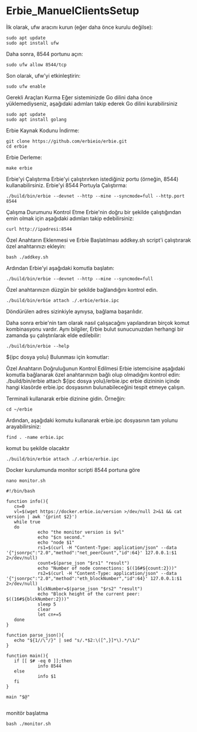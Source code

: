 # Erbie_ManuelClientsSetup

İlk olarak, ufw aracını kurun (eğer daha önce kurulu değilse):

```
sudo apt update
sudo apt install ufw
```
Daha sonra, 8544 portunu açın:

```
sudo ufw allow 8544/tcp

```
Son olarak, ufw'yi etkinleştirin:

```
sudo ufw enable

```

 Gerekli Araçları Kurma
 Eğer sisteminizde Go dilini daha önce yüklemediyseniz, aşağıdaki adımları takip ederek Go dilini kurabilirsiniz

```
sudo apt update
sudo apt install golang
```
Erbie Kaynak Kodunu İndirme:

```
git clone https://github.com/erbieio/erbie.git
cd erbie

```
Erbie Derleme:

```
make erbie

```

Erbie'yi Çalıştırma
Erbie'yi çalıştırırken istediğiniz portu (örneğin, 8544) kullanabilirsiniz.
Erbie'yi 8544 Portuyla Çalıştırma:

```
./build/bin/erbie --devnet --http --mine --syncmode=full --http.port 8544

```
Çalışma Durumunu Kontrol Etme
Erbie'nin doğru bir şekilde çalıştığından emin olmak için aşağıdaki adımları takip edebilirsiniz:

```
curl http://ipadresi:8544
```

Özel Anahtarın Eklenmesi ve Erbie Başlatılması
addkey.sh script'i çalıştırarak özel anahtarınızı ekleyin:

```
bash ./addkey.sh

```
Ardından Erbie'yi aşağıdaki komutla başlatın:

```
./build/bin/erbie --devnet --http --mine --syncmode=full

```
Özel anahtarınızın düzgün bir şekilde bağlandığını kontrol edin.

```
./build/bin/erbie attach ./.erbie/erbie.ipc

```
Döndürülen adres sizinkiyle aynıysa, bağlama başarılıdır.

Daha sonra erbie'nin tam olarak nasıl çalışacağını yapılandıran birçok komut kombinasyonu vardır. Aynı bilgiler, Erbie bulut sunucunuzdan herhangi bir zamanda şu çalıştırılarak elde edilebilir:

```
./build/bin/erbie --help

```

${ipc dosya yolu} Bulunması için komutlar:

Özel Anahtarın Doğruluğunun Kontrol Edilmesi
Erbie istemcisine aşağıdaki komutla bağlanarak özel anahtarınızın bağlı olup olmadığını kontrol edin:
./build/bin/erbie attach ${ipc dosya yolu}/erbie.ipc
erbie dizininin içinde hangi klasörde erbie.ipc dosyasının bulunabileceğini tespit etmeye çalışın.

Terminali kullanarak erbie dizinine gidin. Örneğin:

```
cd ~/erbie

```
Ardından, aşağıdaki komutu kullanarak erbie.ipc dosyasının tam yolunu arayabilirsiniz:
```
find . -name erbie.ipc

```
komut bu şekilde olacaktır
```
./build/bin/erbie attach ./.erbie/erbie.ipc
```

Docker kurulumunda monitor scripti 8544 portuna göre 

```
nano monitor.sh

```
```
#!/bin/bash

function info(){
   cn=0
   vl=$(wget https://docker.erbie.io/version >/dev/null 2>&1 && cat version | awk '{print $2}')
   while true
   do
            echo "the monitor version is $vl"
            echo "$cn second."
            echo "node $1"
            rs1=$(curl -H "Content-Type: application/json" --data '{"jsonrpc":"2.0","method":"net_peerCount","id":64}' 127.0.0.1:$1 2>/dev/null)
            count=$(parse_json "$rs1" "result")
            echo "Number of node connections: $((16#${count:2}))"
            rs2=$(curl -H "Content-Type: application/json" --data '{"jsonrpc":"2.0","method":"eth_blockNumber","id":64}' 127.0.0.1:$1 2>/dev/null)
            blckNumber=$(parse_json "$rs2" "result")
            echo "Block height of the current peer: $((16#${blckNumber:2}))"
            sleep 5
            clear
            let cn+=5
   done
}

function parse_json(){
   echo "${1//\"/}" | sed "s/.*$2:\([^,}]*\).*/\1/"
}

function main(){
   if [[ $# -eq 0 ]];then
            info 8544
   else
            info $1
   fi
}

main "$@"


```
monitör başlatma

```
bash ./monitor.sh
```


